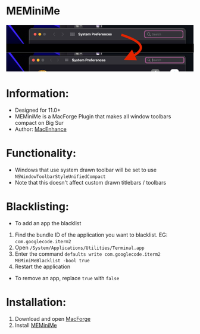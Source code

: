# MEMiniMe

![preview](./preview.png)

# Information:

- Designed for 11.0+
- MEMiniMe is a MacForge Plugin that makes all window toolbars compact on Big Sur
- Author: [MacEnhance](https://github.com/MacEnhance)

# Functionality:

- Windows that use system drawn toolbar will be set to use `NSWindowToolbarStyleUnifiedCompact` 
- Note that this doesn't affect custom drawn titlebars / toolbars 

# Blacklisting:

- To add an app the blacklist

1. Find the bundle ID of the application you want to blacklist. EG: `com.googlecode.iterm2`
2. Open `/System/Applications/Utilities/Terminal.app`
3. Enter the command `defaults write com.googlecode.iterm2 MEMiniMeBlacklist -bool true`
4. Restart the application

- To remove an app, replace `true` with `false`

# Installation:

1. Download and open [MacForge](https://github.com/w0lfschild/app_updates/raw/master/MacForge1/MacForge.zip)
2. Install [MEMiniMe](https://www.macenhance.com/mflink?com.macenhance.MEMiniMe)
